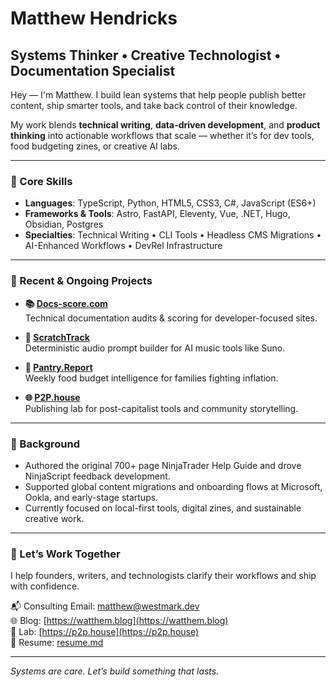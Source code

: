 # Matthew Hendricks

## Systems Thinker • Creative Technologist • Documentation Specialist

Hey — I'm Matthew. I build lean systems that help people publish better content, ship smarter tools, and take back control of their knowledge.

My work blends **technical writing**, **data-driven development**, and **product thinking** into actionable workflows that scale — whether it’s for dev tools, food budgeting zines, or creative AI labs.

---

### 🔧 Core Skills

- **Languages**: TypeScript, Python, HTML5, CSS3, C#, JavaScript (ES6+)
- **Frameworks & Tools**: Astro, FastAPI, Eleventy, Vue, .NET, Hugo, Obsidian, Postgres
- **Specialties**: Technical Writing • CLI Tools • Headless CMS Migrations • AI-Enhanced Workflows • DevRel Infrastructure

---

### 🧰 Recent & Ongoing Projects

- **📚 [Docs-score.com](https://docs-score.com)**  
  Technical documentation audits & scoring for developer-focused sites.

- **🎵 [ScratchTrack](https://github.com/watthem/scratchtrack)**  
  Deterministic audio prompt builder for AI music tools like Suno.

- **🥫 [Pantry.Report](https://pantry.report)**  
  Weekly food budget intelligence for families fighting inflation.

- **🌐 [P2P.house](https://p2p.house)**  
  Publishing lab for post-capitalist tools and community storytelling.

---

### 🧭 Background

- Authored the original 700+ page NinjaTrader Help Guide and drove NinjaScript feedback development.
- Supported global content migrations and onboarding flows at Microsoft, Ookla, and early-stage startups.
- Currently focused on local-first tools, digital zines, and sustainable creative work.

---

### 🤝 Let’s Work Together

I help founders, writers, and technologists clarify their workflows and ship with confidence.

📬 Consulting Email: [matthew@westmark.dev](mailto:matthew@westmark.dev)  
🌐 Blog: [https://watthem.blog](https://watthem.blog)  
🧪 Lab: [https://p2p.house](https://p2p.house)  
💼 Resume: [resume.md](https://github.com/watthem/watthem/blob/master/resume.md)

---

_Systems are care. Let’s build something that lasts._
